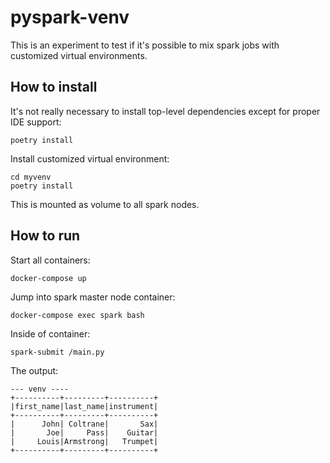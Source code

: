 # pyspark-venv

This is an experiment to test if it's possible to mix spark jobs with customized virtual environments.

## How to install

It's not really necessary to install top-level dependencies except for proper IDE support:
```
poetry install
```

Install customized virtual environment:
```
cd myvenv
poetry install
```

This is mounted as volume to all spark nodes.

## How to run

Start all containers:
```
docker-compose up
```

Jump into spark master node container:
```
docker-compose exec spark bash
```

Inside of container:
```
spark-submit /main.py
```

The output:
```
--- venv ----
+----------+---------+----------+
|first_name|last_name|instrument|
+----------+---------+----------+
|      John| Coltrane|       Sax|
|       Joe|     Pass|    Guitar|
|     Louis|Armstrong|   Trumpet|
+----------+---------+----------+
```
